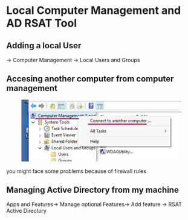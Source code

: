 # Local Computer Management and AD RSAT Tool



## Adding a local User

\-> Computer Management -> Local Users and Groups



## Accesing another computer from computer management

<div align="left">

<figure><img src="../../.gitbook/assets/image (5) (1) (1) (1) (1) (1).png" alt=""><figcaption></figcaption></figure>

</div>

you might face some problems because of firewall rules



## Managing Active Directory from my machine

Apps and Features-> Manage optional Features-> Add feature -> RSAT Active Directory
